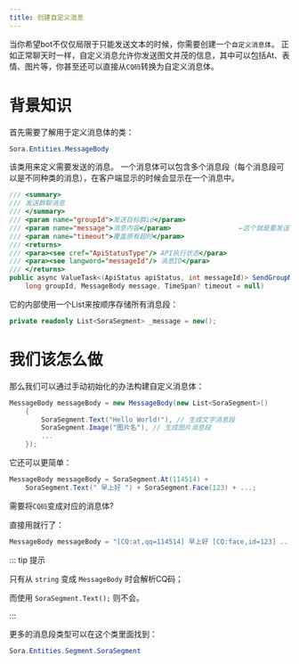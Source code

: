 ```yaml
---
title: 创建自定义消息
---
```


当你希望bot不仅仅局限于只能发送文本的时候，你需要创建一个`自定义消息体`。
正如正常聊天时一样，自定义消息允许你发送图文并茂的信息，其中可以包括At、表情、图片等，你甚至还可以直接从`CQ码`转换为自定义消息体。

# 背景知识

首先需要了解用于定义消息体的类：

```csharp
Sora.Entities.MessageBody
```
该类用来定义需要发送的消息。
一个消息体可以包含多个消息段（每个消息段可以是不同种类的消息），在客户端显示的时候会显示在一个消息中。

```csharp
/// <summary>
/// 发送群聊消息
/// </summary>
/// <param name="groupId">发送目标群id</param>
/// <param name="message">消息内容</param>                 ←这个就是要发送的消息内容
/// <param name="timeout">覆盖原有超时</param>
/// <returns>
/// <para><see cref="ApiStatusType"/> API执行状态</para>
/// <para><see langword="messageId"/> 消息ID</para>
/// </returns>
public async ValueTask<(ApiStatus apiStatus, int messageId)> SendGroupMessage(
    long groupId, MessageBody message, TimeSpan? timeout = null)
```

它的内部使用一个List来按顺序存储所有消息段：

```csharp
private readonly List<SoraSegment> _message = new();
```

# 我们该怎么做

那么我们可以通过手动初始化的办法构建自定义消息体：

```csharp
MessageBody messageBody = new MessageBody(new List<SoraSegment>()
	{
        SoraSegment.Text("Hello World!"), // 生成文字消息段
		SoraSegment.Image("图片名"), // 生成图片消息段
        ...
	});
```

它还可以更简单：

```csharp
MessageBody messageBody = SoraSegment.At(114514) +
    SoraSegment.Text(" 早上好 ") + SoraSegment.Face(123) + ...;
```

需要将`CQ码`变成对应的消息体?

直接用就行了：

```csharp
MessageBody messageBody = "[CQ:at,qq=114514] 早上好 [CQ:face,id=123] ...";
```

::: tip 提示

只有从 `string` 变成 `MessageBody` 时会解析CQ码；

而使用 `SoraSegment.Text();` 则不会。

:::

更多的消息段类型可以在这个类里面找到：

```csharp
Sora.Entities.Segment.SoraSegment
```

